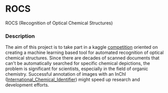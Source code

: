 # ROCS
ROCS (Recognition of Optical Chemical Structures)

### Description
The aim of this project is to take part in a kaggle [competition](https://www.kaggle.com/c/bms-molecular-translation/overview/description) oriented on creating a machine learning based tool for automated recognition of optical chemical structures. Since there are decades of scanned documents that can't be automatically searched for specific chemical depictions, the problem is significant for scientists, especially in the field of organic chemistry. Successful annotation of images with an InChI ([International_Chemical_Identifier](https://pl.wikipedia.org/wiki/International_Chemical_Identifier)) might speed up research and development efforts.

